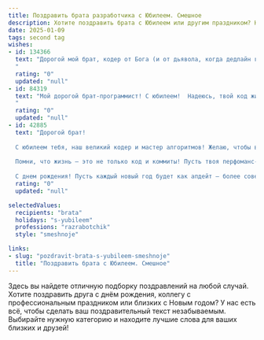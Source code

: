 ```yaml
---
title: Поздравить брата разработчика с Юбилеем. Смешное
description: Хотите поздравить брата с Юбилеем или другим праздником? Наш ИИ создаст незабываемое поздравление, а вы обязательно выделитесь среди других.  
date: 2025-01-09
tags: second tag
wishes:
- id: 134366
  text: "Дорогой мой брат, кодер от Бога (и от дьявола, когда дедлайн горит синим пламенем)!  С юбилеем тебя!  Желаю тебе столько багов в жизни, сколько нулей на твоем счету в банке (ну, или хотя бы чуть меньше). Пусть твой код всегда работает без ошибок, а кофе всегда будет горячим!  С Днём рождения, гений программирования!  Пусть твоя жизнь будет не менее захватывающей, чем отладка чужого кода в 3 часа ночи.
  "
  rating: "0"
  updated: "null"
- id: 84319
  text: "Мой дорогой брат-программист! С юбилеем!  Надеюсь, твой код жизни настолько же безупречен, как и твой код на работе (шутка, конечно, знаю, там бывают баги, как и у всех нас!).  Желаю тебе  столько же радости и успехов, сколько нулей в твоем банковском счёте (пусть их станет ещё больше!), а также чтобы все твои дедлайны сгорали сами собой, как будто ты написал магический скрипт на удачу!  С праздником!
  "
  rating: "0"
  updated: "null"
- id: 42885
  text: "Дорогой брат!
  
  С юбилеем тебя, наш великий кодер и мастер алгоритмов! Желаю, чтобы в твоей жизни не было ошибок в коде, а в душе всегда была отладка для счастья! Пусть каждый новый проект компилируется с нулевым количеством багов и настроением, как у разработчика, получившего зарплату в пятницу!
  
  Помни, что жизнь — это не только код и коммиты! Пусть твоя перфоманс-метрика в любви и радости всегда зашкаливает, а в твоем репозитории будет как можно больше ярок, светлых и веселых воспоминаний!
  
  С днем рождения! Пусть каждый новый год будет как апдейт — более совершенным и с новыми функциями!"
  rating: "0"
  updated: "null"

selectedValues:
  recipients: "brata"
  holidays: "s-yubileem"
  professions: "razrabotchik"
  style: "smeshnoje"

links:
- slug: "pozdravit-brata-s-yubileem-smeshnoje"
  title: "Поздравить брата с Юбилеем. Смешное"
---
```


Здесь вы найдете отличную подборку поздравлений на любой случай.
Хотите поздравить друга с днём рождения, коллегу с профессиональным праздником или близких с Новым годом? У нас есть всё, чтобы сделать ваш поздравительный текст незабываемым. Выбирайте нужную категорию и находите лучшие слова для ваших близких и друзей!

